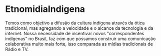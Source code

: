 # EtnomidiaIndigena
Temos como objetivo a difusão da cultura indígena através da ótica tradicional, mas agregando a velocidade e o alcance da tecnologia e da internet. Nossa necessidade de incentivar novos "correspondentes indígenas" no Brasil, faz com que possamos construir uma comunicação colaborativa muito mais forte, isso comparada as mídias tradicionais de Rádio e TV.
